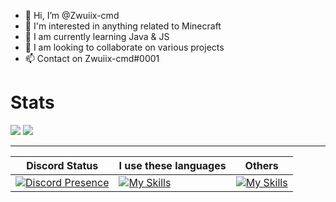 - 👋 Hi, I’m @Zwuiix-cmd
- 👀 I'm interested in anything related to Minecraft
- 🌱 I am currently learning Java & JS
- 💞️ I am looking to collaborate on various projects
- 📫 Contact on Zwuiix-cmd#0001

# Stats
![](https://github-readme-stats.vercel.app/api?username=zwuiix-cmd&show_icons=true&title_color=fff&icon_color=79ff97&text_color=9f9f9f&bg_color=151515&count_private=true)
![](https://github-readme-stats.vercel.app/api/top-langs?username=zwuiix-cmd&langs_count=4&count_private=true&theme=nord)

---
| Discord Status  | I use these languages  | Others  |
| -- | -- | -- |
| [![Discord Presence](https://lanyard-profile-readme.vercel.app/api/846181502470455306)](https://discord.com/users/846181502470455306) | [![My Skills](https://skillicons.dev/icons?i=php,js,java,golang,python&perline=3)](https://skillicons.dev) | [![My Skills](https://skillicons.dev/icons?i=git,github,docker,mysql,linux&perline=3)](https://skillicons.dev) |
